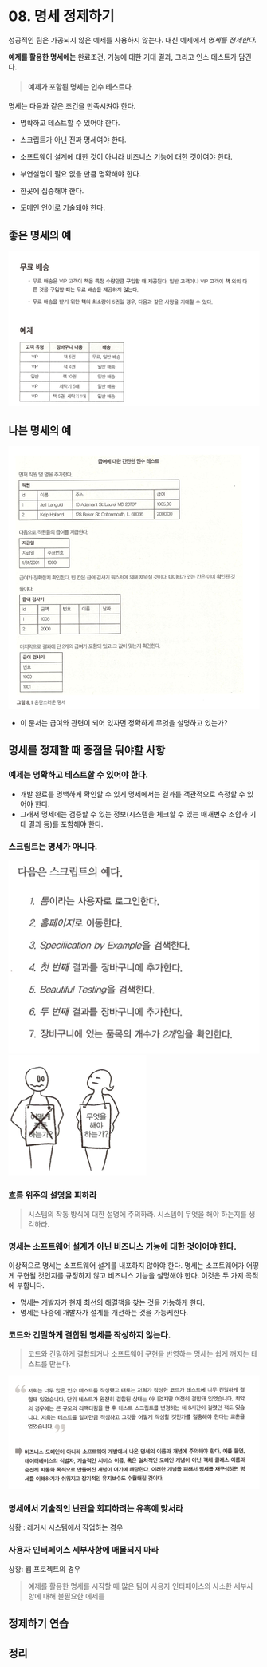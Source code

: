 # 08. 명세 정제하기

성공적인 팀은 가공되지 않은 예제를 사용하지 않는다. 대신 예제에서 *명세를 정제한다.*

**예제를 활용한 명세에는** 완료조건, 기능에 대한 기대 결과, 그리고 인스 테스트가 담긴다.

> #### 예제가 포함된 명세는 인수 테스트다.

명세는 다음과 같은 조건을 만족시켜야 한다.

- 명확하고 테스트할 수 있어야 한다.
- 스크립트가 아닌 진짜 명세여야 한다.
- 소프트웨어 설계에 대한 것이 아니라 비즈니스 기능에 대한 것이여야 한다.


- 부연설명이 필요 없을 만큼 명확해야 한다.
- 한곳에 집중해야 한다.
- 도메인 언어로 기술돼야 한다.

## 좋은 명세의 예

![img.png](img.png)

## 나븐 명세의 예

![img_1.png](img_1.png)

- 이 문서는 급여와 관련이 되어 있자먼 정확하게 무엇을 설명하고 있는가?

## 명세를 정제할 때 중점을 둬야할 사항

### 예제는 명확하고 테스트할 수 있어야 한다.

- 개발 완료를 명백하게 확인할 수 있게 명세에서는 결과를 객관적으로 측정할 수 있어야 한다.
- 그래서 명세에는 검증할 수 있는 정보(시스템을 체크할 수 있는 매개변수 조합과 기대 결과 등)를 포함해야 한다.

### 스크립트는 명세가 아니다.

![img_2.png](img_2.png)
![img_3.png](img_3.png)

### 흐름 위주의 설명을 피하라

> 시스템의 작동 방식에 대한 설명에 주의하라. 시스템이 무엇을 해야 하는지를 생각하라.

### 명세는 소프트웨어 설계가 아닌 비즈니스 기능에 대한 것이어야 한다.

이상적으로 명세는 소프트웨어 설계를 내포하지 않아야 한다. 명세는 소프트웨어가 어떻게 구현될 것인지를 규정하지 않고 비즈니스 기능을 설명해야 한다. 이것은 두 가지 목적에 부합니다.

- 명세는 개발자가 현재 최선의 해결책을 찾는 것을 가능하게 한다.
- 명세는 나중에 개발자가 설계를 개선하는 것을 가능케한다.

### 코드와 긴밀하게 결합된 명세를 작성하지 않는다.

> 코드와 긴밀하게 결합되거나 소프트웨어 구현을 반영하는 명세는 쉽게 깨지는 테스트를 만든다.

![img_4.png](img_4.png)

### 명세에서 기술적인 난관을 회피하려는 유혹에 맞서라
상황 : 레거시 시스템에서 작업하는 경우

### 사용자 인터페이스 세부사항에 매몰되지 마라
상황: 웹 프로젝트의 경우

> 예제를 활용한 명세를 시작할 때 많은 팀이 사용자 인터페이스의 사소한 세부사항에 대해 불필요한 에제를 

## 정제하기 연습

## 정리
